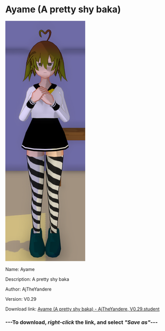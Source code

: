 # Ayame (A pretty shy baka)

<img src = "https://raw.githubusercontent.com/Arbiter1223/Daigaku-Gurashi-Custom-Students/master/Students/Files/Ayame%20(A%20pretty%20shy%20baka).png">

Name: Ayame

Description: A pretty shy baka

Author: AjTheYandere

Version: V0.29

Download link: <a href="https://raw.githubusercontent.com/Arbiter1223/Daigaku-Gurashi-Custom-Students/master/Students/Files/Ayame%20(A%20pretty%20shy%20baka)%20-%20AjTheYandere%2C%20V0.29.student">Ayame (A pretty shy baka) - AjTheYandere, V0.29.student</a>

### ---**To download, _right-click_ the link, and select _"Save as"_**---
